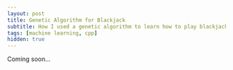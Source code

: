 ```yaml
---
layout: post
title: Genetic Algorithm for Blackjack
subtitle: How I used a genetic algorithm to learn how to play blackjack.
tags: [machine learning, cpp]
hidden: true
---
```

Coming soon...